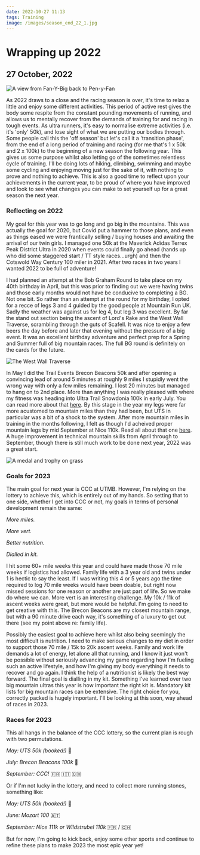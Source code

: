 ```yaml
---
date: 2022-10-27 11:13
tags: Training
image: /images/season_end_22_1.jpg 
---
```


# Wrapping up 2022

## 27 October, 2022

![A view from Fan-Y-Big back to Pen-y-Fan](/images/season_end_22_1.jpg)

As 2022 draws to a close and the racing season is over, it's time to relax a little and enjoy some different activities. This period of active rest gives the body some respite from the constant pounding movements of running, and allows us to mentally recover from the demands of training for and racing in tough events. As ultra runners, it's easy to normalise extreme activities (i.e. it's 'only' 50k), and lose sight of what we are putting our bodies through. Some people call this the 'off season' but let's call it a 'transition phase', from the end of a long period of training and racing  (for me that's 1 x 50k and 2 x 100k) to the beginning of a new season the following year. This gives us some purpose whilst also letting go of the sometimes relentless cycle of training. I'll be doing lots of hiking, climbing, swimming and maybe some cycling and enjoying moving just for the sake of it, with nothing to prove and nothing to achieve. This is also a good time to reflect upon your achievements in the current year, to be proud of where you have improved and look to see what changes you can make to set yourself up for a great season the next year.

### Reflecting on 2022

My goal for this year was to go long and go big in the mountains. This was actually the goal for 2020, but Covid put a hammer to those plans, and even as things eased we were frantically selling / buying houses and awaiting the arrival of our twin girls. I managed one 50k at the Maverick Adidas Terrex Peak District Ultra in 2020 when events could finally go ahead (hands up who did some staggered start / TT style races...urgh) and then the Cotswold Way Century 100 miler in 2021. After two races in two years I wanted 2022 to be full of adventure!

I had planned an attempt at the Bob Graham Round to take place on my 40th birthday in April, but this was prior to finding out we were having twins and those early months would not have be conducive to completing a BG. Not one bit. So rather than an attempt at the round for my birthday, I opted for a recce of legs 3 and 4 guided by the good people at Mountain Run UK. Sadly the weather was against us for leg 4, but leg 3 was excellent. By far the stand out section being the ascent of Lord's Rake and the West Wall Traverse, scrambling through the guts of Scafell. It was nice to enjoy a few beers the day before and later that evening without the pressure of a big event. It was an excellent birthday adventure and perfect prep for a Spring and Summer full of big mountain races. The full BG round is definitely on the cards for the future.

![The West Wall Traverse](/images/season_end_22_2.jpg)

In May I did the Trail Events Brecon Beacons 50k and after opening a convincing lead of around 5 minutes at roughly 9 miles I stupidly went the wrong way with only a few miles remaining. I lost 20 minutes but managed to hang on to 2nd place. More than anything I was really pleased with where my fitness was heading into Ultra Trail Snowdonia 100k in early July. You can read more about that [here][1]. By this stage in the year my legs were far more acustomed to mountain miles than they had been, but UTS in particular was a bit of a shock to the system. After more mountain miles in training in the months following, I felt as though I'd acheived proper mountain legs by mid September at Nice 110k. Read all about that one [here][2]. A huge improvement in technical mountain skills from April through to September, though there is still much work to be done next year, 2022 was a great start.

![A medal and trophy on grass](/images/season_end_22_3.jpg)

### Goals for 2023

The main goal for next year is CCC at UTMB. However, I'm relying on the lottery to achieve this, which is entirely out of my hands. So setting that to one side, whether I get into CCC or not, my goals in terms of personal development remain the same:

*More miles.*

*More vert.*

*Better nutrition.*

*Dialled in kit.*

I hit some 60+ mile weeks this year and could have made those 70 mile weeks if logistics had allowed. Family life with a 3 year old and twins under 1 is hectic to say the least. If I was writing this 4 or 5 years ago the time required to log 70 mile weeks would have been doable, but right now missed sessions for one reason or another are just part of life. So we make do where we can. More vert is an interesting challenge. My 10k / 11k of ascent weeks were great, but more would be helpful. I'm going to need to get creative with this. The Brecon Beacons are my closest mountain range, but with a 90 minute drive each way, it's something of a luxury to get out there (see my point above re: family life). 

Possibly the easiest goal to achieve here whilst also being seemingly the most difficult is nutrition. I need to make serious changes to my diet in order to support those 70 mile / 15k to 20k ascent weeks. Family and work life demands a lot of energy, let alone all that running, and I know it just won't be possible without seriously advancing my game regarding how I'm fueling such an active lifestyle, and how I'm giving my body everything it needs to recover and go again. I think the help of a nutritionist is likely the best way forward. The final goal is dialling in my kit. Something I've learned over two big mountain ultras this year is how important the right kit is. Mandatory kit lists for big mountain races can be extensive. The right choice for you, correctly packed is hugely important. I'll be looking at this soon, way ahead of races in 2023. 

### Races for 2023

This all hangs in the balance of the CCC lottery, so the current plan is rough with two permutations.

*May: UTS 50k (booked!)* 🏴󠁧󠁢󠁷󠁬󠁳󠁿

*July: Brecon Beacons 100k* 🏴󠁧󠁢󠁷󠁬󠁳󠁿

*September: CCC!* 🇫🇷 🇮🇹 🇨🇭

Or if I'm not lucky in the lottery, and need to collect more running stones, something like:

*May: UTS 50k (booked!)* 🏴󠁧󠁢󠁷󠁬󠁳󠁿

*June: Mozart 100* 🇦🇹

*September: Nice 111k or Wildstrubel 110k* 🇫🇷 / 🇨🇭

But for now, I'm going to kick back, enjoy some other sports and continue to refine these plans to make 2023 the most epic year yet!

[1]: /posts/02_uts_100k/
[2]: /posts/01_nice_100k/




